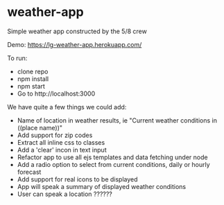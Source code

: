 # weather-app
Simple weather app constructed by the 5/8 crew 

Demo:
https://lg-weather-app.herokuapp.com/

To run: 
- clone repo
- npm install
- npm start
- Go to http://localhost:3000

We have quite a few things we could add: 
- Name of location in weather results, ie "Current weather conditions in ((place name))" 
- Add support for zip codes 
- Extract all inline css to classes 
- Add a 'clear' incon in text input 
- Refactor app to use all ejs templates and data fetching under node 
- Add a radio option to select from current conditions, daily or hourly forecast 
- Add support for real icons to be displayed 
- App will speak a summary of displayed weather conditions 
- User can speak a location 
??????


